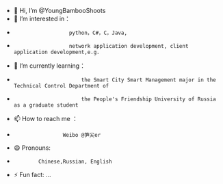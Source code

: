 - 👋 Hi, I’m @YoungBambooShoots
- 👀 I’m interested in：
-                       python，C#，C，Java,
-                       network application development, client application development,e.g.
- 🌱 I’m currently learning：
-                           the Smart City Smart Management major in the Technical Control Department of
-                           the People's Friendship University of Russia as a graduate student 
- 📫 How to reach me ：
-                     Weibo @笋尖er
- 😄 Pronouns:
-             Chinese,Russian, English
- ⚡ Fun fact: ...

<!---
YoungBambooShoots/YoungBambooShoots is a ✨ special ✨ repository because its `README.md` (this file) appears on your GitHub profile.
You can click the Preview link to take a look at your changes.
--->
